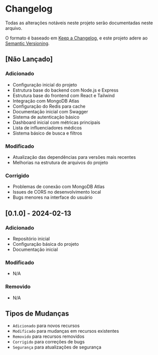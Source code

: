 # Changelog

Todas as alterações notáveis neste projeto serão documentadas neste arquivo.

O formato é baseado em [Keep a Changelog](https://keepachangelog.com/en/1.0.0/),
e este projeto adere ao [Semantic Versioning](https://semver.org/spec/v2.0.0.html).

## [Não Lançado]

### Adicionado
- Configuração inicial do projeto
- Estrutura base do backend com Node.js e Express
- Estrutura base do frontend com React e Tailwind
- Integração com MongoDB Atlas
- Configuração do Redis para cache
- Documentação inicial com Swagger
- Sistema de autenticação básico
- Dashboard inicial com métricas principais
- Lista de influenciadores médicos
- Sistema básico de busca e filtros

### Modificado
- Atualização das dependências para versões mais recentes
- Melhorias na estrutura de arquivos do projeto

### Corrigido
- Problemas de conexão com MongoDB Atlas
- Issues de CORS no desenvolvimento local
- Bugs menores na interface do usuário

## [0.1.0] - 2024-02-13

### Adicionado
- Repositório inicial
- Configuração básica do projeto
- Documentação inicial

### Modificado
- N/A

### Removido
- N/A

## Tipos de Mudanças

- `Adicionado` para novos recursos
- `Modificado` para mudanças em recursos existentes
- `Removido` para recursos removidos
- `Corrigido` para correções de bugs
- `Segurança` para atualizações de segurança